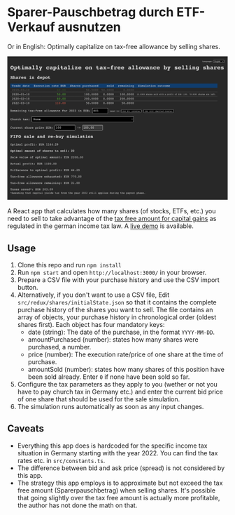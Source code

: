 # Sparer-Pauschbetrag durch ETF-Verkauf ausnutzen

Or in English: Optimally capitalize on tax-free allowance by selling shares.

![Screenshot of app](public/screenshot.png 'Screenshot of app')

A React app that calculates how many shares (of stocks, ETFs, etc.) you need to sell to take advantage of the [tax free amount for capital gains](https://de.wikipedia.org/wiki/Sparer-Pauschbetrag) as regulated in the german income tax law. A [live demo](https://timotaglieber.de/sparerpauschbetrag-durch-etf-verkauf-ausnutzen/) is available.

## Usage

 1. Clone this repo and run `npm install`
 2. Run `npm start` and open `http://localhost:3000/` in your browser.
 3. Prepare a CSV file with your purchase history and use the CSV import button.
 4. Alternatively, if you don't want to use a CSV file, Edit `src/redux/shares/initialState.json` so that it contains the complete purchase history of the shares you want to sell. The file contains an array of objects, your purchase history in chronological order (oldest shares first). Each object has four mandatory keys:
    * date (string): The date of the purchase, in the format `YYYY-MM-DD`.
    * amountPurchased (number): states how many shares were purchased, a number.
    * price (number): The execution rate/price of one share at the time of purchase.
    * amountSold (number): states how many shares of this position have been sold already. Enter `0` if none have been sold so far.
 5. Configure the tax parameters as they apply to you (wether or not you have to pay church tax in Germany etc.) and enter the current bid price of one share that should be used for the sale simulation.
 6. The simulation runs automatically as soon as any input changes.

## Caveats

 * Everything this app does is hardcoded for the specific income tax situation in Germany starting with the year 2022. You can find the tax rates etc. in `src/constants.ts`.
 * The difference between bid and ask price (spread) is not considered by this app.
 * The strategy this app employs is to approximate but not exceed the tax free amount (Sparerpauschbetrag) when selling shares. It's possible that going slightly over the tax free amount is actually more profitable, the author has not done the math on that.
